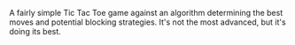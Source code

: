 A fairly simple Tic Tac Toe game against an algorithm determining the best moves and potential blocking strategies. It's not the most advanced, but it's doing its best.
